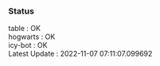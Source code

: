 ### Status


table : OK  
hogwarts : OK  
icy-bot : OK  
Latest Update : 2022-11-07 07:11:07.099692
